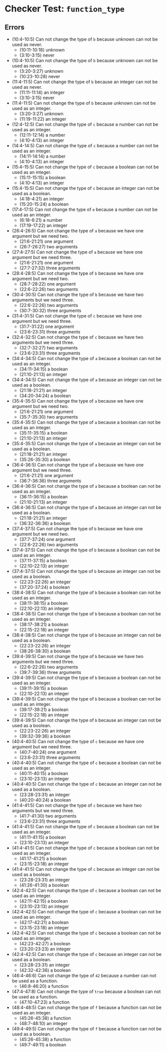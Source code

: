 # Checker Test: `function_type`

## Errors
- (10:4-10:5) Can not change the type of `b` because unknown can not be used as never.
  - (10:11-10:18) unknown
  - (3:10-3:15) never
- (10:4-10:5) Can not change the type of `b` because unknown can not be used as never.
  - (3:20-3:27) unknown
  - (10:23-10:28) never
- (11:4-11:5) Can not change the type of `b` because an integer can not be used as never.
  - (11:11-11:14) an integer
  - (3:10-3:15) never
- (11:4-11:5) Can not change the type of `b` because unknown can not be used as an integer.
  - (3:20-3:27) unknown
  - (11:19-11:22) an integer
- (12:4-12:5) Can not change the type of `c` because a number can not be used as an integer.
  - (12:11-12:14) a number
  - (4:10-4:13) an integer
- (14:4-14:5) Can not change the type of `c` because a number can not be used as an integer.
  - (14:11-14:14) a number
  - (4:10-4:13) an integer
- (15:4-15:5) Can not change the type of `c` because a boolean can not be used as an integer.
  - (15:11-15:15) a boolean
  - (4:10-4:13) an integer
- (15:4-15:5) Can not change the type of `c` because an integer can not be used as a boolean.
  - (4:18-4:21) an integer
  - (15:20-15:24) a boolean
- (17:4-17:5) Can not change the type of `e` because a number can not be used as an integer.
  - (6:18-6:21) a number
  - (17:19-17:22) an integer
- (26:4-26:5) Can not change the type of `a` because we have one argument but we need two.
  - (21:6-21:21) one argument
  - (26:7-26:27) two arguments
- (27:4-27:5) Can not change the type of `a` because we have one argument but we need three.
  - (21:6-21:21) one argument
  - (27:7-27:32) three arguments
- (28:4-28:5) Can not change the type of `b` because we have one argument but we need two.
  - (28:7-28:22) one argument
  - (22:6-22:26) two arguments
- (30:4-30:5) Can not change the type of `b` because we have two arguments but we need three.
  - (22:6-22:26) two arguments
  - (30:7-30:32) three arguments
- (31:4-31:5) Can not change the type of `c` because we have one argument but we need three.
  - (31:7-31:22) one argument
  - (23:6-23:31) three arguments
- (32:4-32:5) Can not change the type of `c` because we have two arguments but we need three.
  - (32:7-32:27) two arguments
  - (23:6-23:31) three arguments
- (34:4-34:5) Can not change the type of `a` because a boolean can not be used as an integer.
  - (34:11-34:15) a boolean
  - (21:10-21:13) an integer
- (34:4-34:5) Can not change the type of `a` because an integer can not be used as a boolean.
  - (21:18-21:21) an integer
  - (34:20-34:24) a boolean
- (35:4-35:5) Can not change the type of `a` because we have one argument but we need two.
  - (21:6-21:21) one argument
  - (35:7-35:30) two arguments
- (35:4-35:5) Can not change the type of `a` because a boolean can not be used as an integer.
  - (35:11-35:15) a boolean
  - (21:10-21:13) an integer
- (35:4-35:5) Can not change the type of `a` because an integer can not be used as a boolean.
  - (21:18-21:21) an integer
  - (35:26-35:30) a boolean
- (36:4-36:5) Can not change the type of `a` because we have one argument but we need three.
  - (21:6-21:21) one argument
  - (36:7-36:36) three arguments
- (36:4-36:5) Can not change the type of `a` because a boolean can not be used as an integer.
  - (36:11-36:15) a boolean
  - (21:10-21:13) an integer
- (36:4-36:5) Can not change the type of `a` because an integer can not be used as a boolean.
  - (21:18-21:21) an integer
  - (36:32-36:36) a boolean
- (37:4-37:5) Can not change the type of `b` because we have one argument but we need two.
  - (37:7-37:24) one argument
  - (22:6-22:26) two arguments
- (37:4-37:5) Can not change the type of `b` because a boolean can not be used as an integer.
  - (37:11-37:15) a boolean
  - (22:10-22:13) an integer
- (37:4-37:5) Can not change the type of `b` because an integer can not be used as a boolean.
  - (22:23-22:26) an integer
  - (37:20-37:24) a boolean
- (38:4-38:5) Can not change the type of `b` because a boolean can not be used as an integer.
  - (38:11-38:15) a boolean
  - (22:10-22:13) an integer
- (38:4-38:5) Can not change the type of `b` because a boolean can not be used as an integer.
  - (38:17-38:21) a boolean
  - (22:15-22:18) an integer
- (38:4-38:5) Can not change the type of `b` because an integer can not be used as a boolean.
  - (22:23-22:26) an integer
  - (38:26-38:30) a boolean
- (39:4-39:5) Can not change the type of `b` because we have two arguments but we need three.
  - (22:6-22:26) two arguments
  - (39:7-39:36) three arguments
- (39:4-39:5) Can not change the type of `b` because a boolean can not be used as an integer.
  - (39:11-39:15) a boolean
  - (22:10-22:13) an integer
- (39:4-39:5) Can not change the type of `b` because a boolean can not be used as an integer.
  - (39:17-39:21) a boolean
  - (22:15-22:18) an integer
- (39:4-39:5) Can not change the type of `b` because an integer can not be used as a boolean.
  - (22:23-22:26) an integer
  - (39:32-39:36) a boolean
- (40:4-40:5) Can not change the type of `c` because we have one argument but we need three.
  - (40:7-40:24) one argument
  - (23:6-23:31) three arguments
- (40:4-40:5) Can not change the type of `c` because a boolean can not be used as an integer.
  - (40:11-40:15) a boolean
  - (23:10-23:13) an integer
- (40:4-40:5) Can not change the type of `c` because an integer can not be used as a boolean.
  - (23:28-23:31) an integer
  - (40:20-40:24) a boolean
- (41:4-41:5) Can not change the type of `c` because we have two arguments but we need three.
  - (41:7-41:30) two arguments
  - (23:6-23:31) three arguments
- (41:4-41:5) Can not change the type of `c` because a boolean can not be used as an integer.
  - (41:11-41:15) a boolean
  - (23:10-23:13) an integer
- (41:4-41:5) Can not change the type of `c` because a boolean can not be used as an integer.
  - (41:17-41:21) a boolean
  - (23:15-23:18) an integer
- (41:4-41:5) Can not change the type of `c` because an integer can not be used as a boolean.
  - (23:28-23:31) an integer
  - (41:26-41:30) a boolean
- (42:4-42:5) Can not change the type of `c` because a boolean can not be used as an integer.
  - (42:11-42:15) a boolean
  - (23:10-23:13) an integer
- (42:4-42:5) Can not change the type of `c` because a boolean can not be used as an integer.
  - (42:17-42:21) a boolean
  - (23:15-23:18) an integer
- (42:4-42:5) Can not change the type of `c` because a boolean can not be used as an integer.
  - (42:23-42:27) a boolean
  - (23:20-23:23) an integer
- (42:4-42:5) Can not change the type of `c` because an integer can not be used as a boolean.
  - (23:28-23:31) an integer
  - (42:32-42:36) a boolean
- (46:4-46:6) Can not change the type of `42` because a number can not be used as a function.
  - (46:8-46:20) a function
- (47:4-47:8) Can not change the type of `true` because a boolean can not be used as a function.
  - (47:10-47:23) a function
- (48:4-48:5) Can not change the type of `f` because a function can not be used as an integer.
  - (45:26-45:38) a function
  - (48:7-48:10) an integer
- (49:4-49:5) Can not change the type of `f` because a function can not be used as a boolean.
  - (45:26-45:38) a function
  - (49:7-49:11) a boolean
